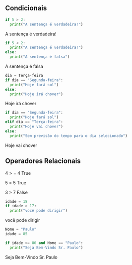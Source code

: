 ## Condicionais

```python
if 5 > 2:
  print("A sentença é verdadeira!")

```
A sentença é verdadeira!

```python
if 5 < 2:
  print("A sentença é verdadeira!")
else:
  print("A sentença é falsa")

```
A sentença é falsa

```python
dia = Terça-feira
if dia == "Segunda-feira":
  print("Hoje fará sol")
else:
  print("Hoje irá chover")

```
Hoje irá chover

```python
if dia == "Segunda-feira":
  print("Hoje fará sol")
elif dia == "Terça-feira":
  print("Hoje vai chover")
else:
  print("Sem previsão do tempo para o dia selecionado")

```
Hoje vai chover

## Operadores Relacionais
4 > = 4
True

5 = 5
True

3 > 7
False

```python
idade = 18
if idade > 17:
  print("você pode dirigir")

```
você pode dirigir

```python
Nome = "Paulo"
idade = 85

if idade >= 80 and Nome == "Paulo":
  print("Seja Bem-Vindo Sr. Paulo")

```
Seja Bem-Vindo Sr. Paulo



